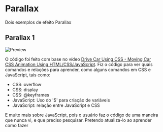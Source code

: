# Parallax
 Dois exemplos de efeito Parallax

## Parallax 1
![Preview](https://user-images.githubusercontent.com/63383435/102260614-71115800-3eef-11eb-8aba-3fefb92b9c91.png)

 O código foi feito com base no vídeo [Drive Car Using CSS - Moving Car CSS Animation Using HTML/CSS/JavaScript](https://www.youtube.com/watch?v=Eh3kt0Xqea0&t=128s).
 Fiz o código para ver quais comandos e relações para aprender, como alguns comandos em CSS e JavaScript, tais como:
 * CSS: overflow
 * CSS: display
 * CSS: @keyframes
 * JavaScript: Uso do '$' para criação de variáveis
 * JavaScript: relação entre JavaScript e CSS
 
 E muito mais sobre JavaScript, pois o usuário faz o código de uma maneira que nunca vi, e que preciso pesquisar. Pretendo atualiza-lo ao aprender como fazer
